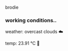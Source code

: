 brodie

<!--weather_start-->
### working conditions..

weather: overcast clouds ☁️

temp: 23.91 °C 🥶

<!--weather_end-->
